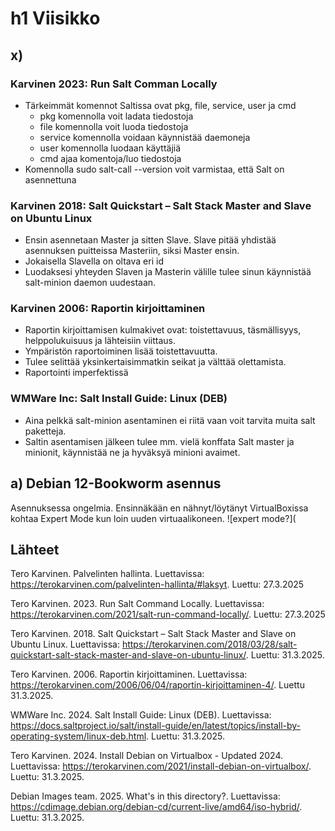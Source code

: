 # h1 Viisikko
## x)
### Karvinen 2023: Run Salt Comman Locally
- Tärkeimmät komennot Saltissa ovat pkg, file, service, user ja cmd
  - pkg komennolla voit ladata tiedostoja
  - file komennolla voit luoda tiedostoja
  - service komennolla voidaan käynnistää daemoneja
  - user komennolla luodaan käyttäjiä
  - cmd ajaa komentoja/luo tiedostoja
- Komennolla sudo salt-call --version voit varmistaa, että Salt on asennettuna

### Karvinen 2018: Salt Quickstart – Salt Stack Master and Slave on Ubuntu Linux
- Ensin asennetaan Master ja sitten Slave. Slave pitää yhdistää asennuksen puitteissa Masteriin, siksi Master ensin.
- Jokaisella Slavella on oltava eri id
- Luodaksesi yhteyden Slaven ja Masterin välille tulee sinun käynnistää salt-minion daemon uudestaan.

### Karvinen 2006: Raportin kirjoittaminen
- Raportin kirjoittamisen kulmakivet ovat: toistettavuus, täsmällisyys, helppolukuisuus ja lähteisiin viittaus.
- Ympäristön raportoiminen lisää toistettavuutta.
- Tulee selittää yksinkertaisimmatkin seikat ja välttää olettamista.
- Raportointi imperfektissä

### WMWare Inc: Salt Install Guide: Linux (DEB)
- Aina pelkkä salt-minion asentaminen ei riitä vaan voit tarvita muita salt paketteja.
- Saltin asentamisen jälkeen tulee mm. vielä konffata Salt master ja minionit, käynnistää ne ja hyväksyä minioni avaimet.

## a) Debian 12-Bookworm asennus
Asennuksessa ongelmia. Ensinnäkään en nähnyt/löytänyt VirtualBoxissa kohtaa Expert Mode kun loin uuden virtuaalikoneen. 
![expert mode?](

## Lähteet
Tero Karvinen. Palvelinten hallinta. Luettavissa: https://terokarvinen.com/palvelinten-hallinta/#laksyt. Luettu: 27.3.2025

Tero Karvinen. 2023. Run Salt Command Locally. Luettavissa: https://terokarvinen.com/2021/salt-run-command-locally/. Luettu: 27.3.2025

Tero Karvinen. 2018. Salt Quickstart – Salt Stack Master and Slave on Ubuntu Linux. Luettavissa: https://terokarvinen.com/2018/03/28/salt-quickstart-salt-stack-master-and-slave-on-ubuntu-linux/. Luettu: 31.3.2025.

Tero Karvinen. 2006. Raportin kirjoittaminen. Luettavissa: https://terokarvinen.com/2006/06/04/raportin-kirjoittaminen-4/. Luettu 31.3.2025.

WMWare Inc. 2024. Salt Install Guide: Linux (DEB). Luettavissa: https://docs.saltproject.io/salt/install-guide/en/latest/topics/install-by-operating-system/linux-deb.html. Luettu: 31.3.2025.

Tero Karvinen. 2024. Install Debian on Virtualbox - Updated 2024. Luettavissa: https://terokarvinen.com/2021/install-debian-on-virtualbox/. Luettu: 31.3.2025.

Debian Images team. 2025. What's in this directory?. Luettavissa: https://cdimage.debian.org/debian-cd/current-live/amd64/iso-hybrid/. Luettu: 31.3.2025.
